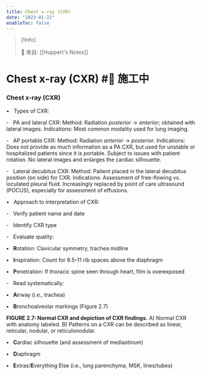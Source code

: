```yaml
---
title: Chest x-ray (CXR)
date: "2023-01-22"
enableToc: false
---
```


> [!info]
>
> 🌱 來自: [[Huppert's Notes]]

# Chest x-ray (CXR) #🚧 施工中

### Chest x-ray (CXR)

•   Types of CXR:

-   PA and lateral CXR: Method: Radiation *posterior* → *anterior*; obtained with lateral images. Indications: Most common modality used for lung imaging.

-   AP portable CXR: Method: Radiation *anterior* → *posterior*. Indications: Does not provide as much information as a PA CXR, but used for unstable or hospitalized patients since it is portable. Subject to issues with patient rotation. No lateral images and enlarges the cardiac silhouette.

-   Lateral decubitus CXR: Method: Patient placed in the lateral decubitus position (on side) for CXR. Indications: Assessment of free-flowing vs. loculated pleural fluid. Increasingly replaced by point of care ultrasound (POCUS), especially for assessment of effusions.

•   Approach to interpretation of CXR:

-   Verify patient name and date

-   Identify CXR type

-   Evaluate quality:

**•**   **R**otation: Clavicular symmetry, trachea midline

**•**   **I**nspiration: Count for 8.5–11 rib spaces above the diaphragm

**•**   **P**enetration: If thoracic spine seen through heart, film is overexposed

-   Read systematically:

**•**   **A**irway (i.e., trachea)

**•**   **B**ronchoalveolar markings (Figure 2.7)



**FIGURE 2.7: Normal CXR and depiction of CXR findings.** A) Normal CXR with anatomy labeled. B) Patterns on a CXR can be described as linear, reticular, nodular, or reticulonodular.

**•**   **C**ardiac silhouette (and assessment of mediastinum)

**•**   **D**iaphragm

**•**   **E**xtras/**E**verything Else (i.e., lung parenchyma, MSK, lines/tubes)

